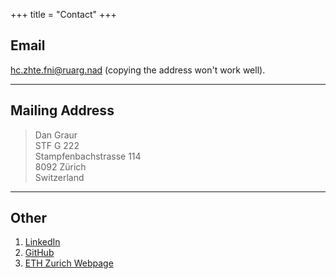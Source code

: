 +++
title = "Contact"
+++

## Email

<span class="baddirection">hc.zhte.fni@ruarg.nad</span> (copying the address won't work well).

---

## Mailing Address

> Dan Graur  
> STF G 222  
> Stampfenbachstrasse 114  
> 8092 Zürich  
> Switzerland
---

## Other

1. [LinkedIn](https://www.linkedin.com/in/graur-dan/)
2. [GitHub](https://github.com/DanGraur)
3. [ETH Zurich Webpage](https://inf.ethz.ch/people/person-detail.MjQ5OTM5.TGlzdC8zMDQsLTg3NDc3NjI0MQ==.html)